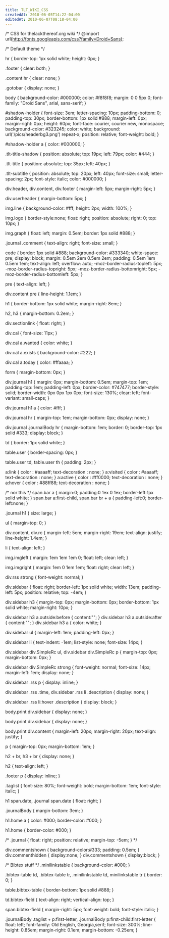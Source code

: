 ```yaml
---
title: TLT_WIKI_CSS
createdAt: 2010-06-05T14:22-04:00
editedAt: 2010-06-07T08:18-04:00
---
```


/* CSS for thelackthereof.org wiki */
@import url(http://fonts.googleapis.com/css?family=Droid+Sans);

/* Default theme */

hr {
  border-top: 1px solid white;
  height: 0px;
}

.footer {
  clear: both;
}

.content hr {
  clear: none;
}

.gotobar {
  display: none;
}

body {
  background-color: #000000;
  color: #f8f8f8;
  margin: 0 0 5px 0;
  font-family: "Droid Sans", arial, sans-serif;
}

#shadow-holder {
  font-size: 3em;
  letter-spacing: 10px;
  padding-bottom: 0;
  padding-top: 30px;
  border-bottom: 1px solid #888;
  margin-left: 0px;
  margin-right: 0px;
  height: 60px;
  font-face: courier, courier new, monospace;
  background-color: #323245;
  color: white;
  background: url('/pics/headerbg3.png') repeat-x;
  position: relative;
  font-weight: bold;
}

#shadow-holder a {
  color: #000000;
}

.tlt-title-shadow {
  position: absolute;
  top: 19px;
  left: 79px;
  color: #444;
}

.tlt-title {
  position: absolute;
  top: 35px;
  left: 40px;
}

.tlt-subtitle {
  position: absolute;
  top: 20px;
  left: 40px;
  font-size: small;
  letter-spacing: 2px;
  font-style: italic;
  color: #000000;
}

div.header, div.content, div.footer {
  margin-left: 5px;
  margin-right: 5px;
}
 
div.userheader {
  margin-bottom: 5px;
}

img.line {
  background-color: #fff;
  height: 2px;
  width: 100%;
}

img.logo {
  border-style:none;
  float: right;
  position: absolute;
  right: 0;
  top: 10px;
}

img.graph {
  float: left;
  margin: 0.5em;
  border: 1px solid #888;
}

.journal .comment {
  text-align: right;
  font-size: small;
}

code {
  border: 1px solid #888;
  background-color: #333340;
  white-space: pre;
  display: block;
  margin: 0.5em 2em 0.5em 2em;
  padding: 0.5em 1em 0.5em 1em;
  text-align: left;
  overflow: auto;
  -moz-border-radius-topleft: 5px;
  -moz-border-radius-topright: 5px;
  -moz-border-radius-bottomright: 5px;
  -moz-border-radius-bottomleft: 5px;
}

pre {
  text-align: left;
}

div.content pre {
  line-height: 1.1em;
}

h1 {
  border-bottom: 1px solid white;
  margin-right: 8em;
}

h2, h3 {
  margin-bottom: 0.2em;
}

div.sectionlink {
  float: right;
}

div.cal {
  font-size: 11px;
}

div.cal a.wanted {
  color: white;
}

div.cal a.exists {
  background-color: #222;
}

div.cal a.today {
  color: #ffaaaa;
}

form {
  margin-bottom: 0px;
}

div.journal h1 {
  margin: 0px;
  margin-bottom: 0.5em;
  margin-top: 1em;
  padding-top: 1em;
  padding-left: 0px;
  border-color: #747477;
  border-style: solid;
  border-width: 0px 0px 1px 0px;
  font-size: 130%;
  clear: left;
  font-variant: small-caps;
}

div.journal h1 a {
  color: #fff;
}

div.journal hr {
  margin-top: 1em;
  margin-bottom: 0px;
  display: none;
}

div.journal .journalBody hr {
  margin-bottom: 1em;
  border: 0;
  border-top: 1px solid #333;
  display: block;
}

td {
  border: 1px solid white;
}

table.user {
  border-spacing: 0px;
}

table.user td, table.user th {
  padding: 2px;
}

a:link    { color : #aaaaff; text-decoration : none; }
a:visited { color : #aaaaff; text-decoration : none; }
a:active  { color : #ff0000; text-decoration : none; }
a:hover   { color : #88ff88; text-decoration : none; }

/* nor this */
span.bar a {
        margin:0;
        padding:0 1ex 0 1ex;
        border-left:1px solid white;
    }
    span.bar a:first-child, span.bar br + a {
        padding-left:0;
        border-left:none;
    }

.journal h1 { size: large; }

ul { margin-top: 0; }

div.content, div.rc {
  margin-left: 5em;
  margin-right: 19em;
  text-align: justify;
  line-height: 1.4em;
}

li {
  text-align: left;
}

img.imgleft {
  margin: 1em 1em 1em 0;
  float: left;
  clear: left;
}

img.imgright {
  margin: 1em 0 1em 1em;
  float: right;
  clear: left;
}

div.rss strong {
  font-weight: normal;
}

div.sidebar {
  float: right;
  border-left: 1px solid white;
  width: 13em;
  padding-left: 5px;
  position: relative;
  top: -4em;
}

div.sidebar h3 {
  margin-top: 0px;
  margin-bottom: 0px;
  border-bottom: 1px solid white;
  margin-right: 10px;
}

div.sidebar h3 a.outside:before { content:""; }
div.sidebar h3 a.outside:after { content:""; }
div.sidebar h3 a { color: white; }

div.sidebar ul {
  margin-left: 1em;
  padding-left: 0px;
}

div.sidebar li {
  text-indent: -1em;
  list-style: none;
  font-size: 14px;
}

div.sidebar div.SimpleRc ul,
div.sidebar div.SimpleRc p {
  margin-top: 0px;
  margin-bottom: 0px;
}

div.sidebar div.SimpleRc strong {
  font-weight: normal;
  font-size: 14px;
  margin-left: 1em;
  display: none;
}

div.sidebar .rss p {
  display: inline;
}

div.sidebar .rss .time,
div.sidebar .rss li .description {
  display: none;
}

div.sidebar .rss li:hover .description {
  display: block;
}

body.print div.sidebar {
  display: none;
}

body.print div.sidebar {
  display: none;
}

body.print div.content {
  margin-left: 20px;
  margin-right: 20px;
  text-align: justify;
}

p {
  margin-top: 0px;
  margin-bottom: 1em;
}

h2 + br, h3 + br {
  display: none;
}

h2 {
  text-align: left;
}

.footer p {
  display: inline;
}

.taglist {
  font-size: 80%;
  font-weight: bold;
  margin-bottom: 1em;
  font-style: italic;
}

h1 span.date,
.journal span.date {
  float: right;
}

.journalBody {
  margin-bottom: 3em;
}

h1.home a {
  color: #000;
  border-color: #000;
}

h1.home {
  border-color: #000;
}

/*
.journal {
  float: right;
  position: relative;
   margin-top: -5em;
}
*/

div.commentshown { background-color:#333; padding: 0.5em; }
div.commenthidden { display:none; }
div.commentshown { display:block; }

/* Bibtex stuff */
.minilinkstable {
  background-color: #000;
}

.bibtex-table td, .bibtex-table tr,
.minilinkstable td, minilinkstable tr {
  border: 0;
}

table.bibtex-table {
  border-bottom: 1px solid #888;
}

td.bibtex-field {
  text-align: right;
  vertical-align: top;
}

span.bibtex-field {
  margin-right: 5px;
  font-weight: bold;
  font-style: italic;
}

.journalBody .taglist + p:first-letter,
.journalBody p:first-child:first-letter {
  float: left;
  font-family: Old English, Georgia,serif;
  font-size: 300%;
  line-height: 0.85em;
  margin-right: 0.1em;
  margin-bottom: -0.25em;
}

